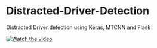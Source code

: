 # Distracted-Driver-Detection

Distracted Driver detection using Keras, MTCNN and Flask

[![Watch the video](https://i.imgur.com/vKb2F1B.png)](https://youtu.be/n35xB_-uSYE)

